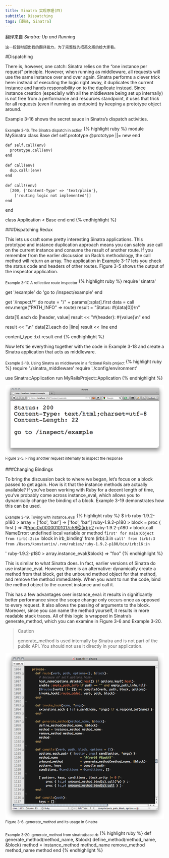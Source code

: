```yaml
---
title: Sinatra 实现原理(四)
subtitle: Dispatching
tags: [翻译, Sinatra]
---
```

翻译来自 *Sinatra: Up and Running*  

`这一段暂时超出我的翻译能力，为了完整性先把英文版的给大家看。`

<!--more-->

#Dispatching

There is, however, one catch: Sinatra relies on the “one instance per request” principle. However, when running as middleware, all requests will use the same instance over and over again. Sinatra performs a clever trick here: instead of executing the logic right away, it duplicates the current instance and hands responsibility on to the duplicate instead. Since instance creation (especially with all the middleware being set up internally) is not free from a performance and resources standpoint, it uses that trick for all requests (even if running as endpoint) by keeping a prototype object around.

Example 3-16 shows the secret sauce in Sinatra’s dispatch activities.

<sub>Example 3-16. The Sinatra dispatch in action</sub>
{% highlight ruby %}
module MySinatra
  class Base
    def self.prototype
      @prototype ||= new
    end

    def self.call(env)
      prototype.call(env)
    end

    def call(env)
      dup.call!(env)
    end

    def call!(env)
      [200, {'Content-Type' => 'text/plain'},
        ['routing logic not implemented']]
    end
  end

  class Application < Base
  end
end
{% endhighlight %}

###Dispatching Redux

This lets us craft some pretty interesting Sinatra applications. This prototype and instance duplication approach means you can safely use call on the current instance and consume the result of another route. If you remember from the earlier discussion on Rack’s methodology, the call method will return an array. The application in Example 3-17 lets you check the status code and headers of other routes. Figure 3-5 shows the output of the inspector application.

<sub>Example 3-17. A reflective route inspector</sub>
{% highlight ruby %}
require 'sinatra'

get '/example' do
  'go to /inspect/example'
end

get '/inspect/*' do
  route  = "/" + params[:splat].first
  data  = call env.merge("PATH_INFO" => route)
  result = "Status: #{data[0]}\n"

  data[1].each do |header, value|
    result << "#{header}: #{value}\n"
  end

  result << "\n"
  data[2].each do |line|
    result << line
  end

  content_type :txt
  result
end
{% endhighlight %}

Now let’s tie everything together with the code in Example 3-18 and create a Sinatra application that acts as middleware.

<sub>Example 3-18. Using Sinatra as middleware in a fictional Rails project</sub>
{% highlight ruby %}
require './sinatra_middleware'
require './config/environment'

use Sinatra::Application
run MyRailsProject::Application
{% endhighlight %}

![img](/img/peek-3-5.png)
<sup>Figure 3-5. Firing another request internally to inspect the response</sup>

###Changing Bindings

To bring the discussion back to where we began, let’s focus on a block passed to get again. How is it that the instance methods are actually available? If you’ve been working with Ruby for a decent length of time, you’ve probably come across instance_eval, which allows you to dynamically change the binding of a block. Example 3-19 demonstrates how this can be used.

<sub>Example 3-19. Toying with instance_eval</sub>
{% highlight ruby %}
$ irb
ruby-1.9.2-p180 > array = ['foo', 'bar']
=> ['foo', 'bar']
ruby-1.9.2-p180 > block = proc { first }
=> #<Proc:0x00000101017c58@(irb):2>
ruby-1.9.2-p180 > block.call
NameError: undefined local variable or method `first' for main:Object
  from (irb):2:in `block in irb_binding'
  from (irb):3:in `call'
  from (irb):3
  from /Users/konstantin/.rvm/rubies/ruby-1.9.2-p180/bin/irb:16:in `<main>'
ruby-1.9.2-p180 > array.instance_eval(&block)
=> "foo"
{% endhighlight %}

This is similar to what Sinatra does. In fact, earlier versions of Sinatra do use instance_eval. However, there is an alternative: dynamically create a method from that block, get the unbound method object for that method, and remove the method immediately. When you want to run the code, bind the method object to the current instance and call it.

This has a few advantages over instance_eval: it results in significantly better performance since the scope change only occurs once as opposed to every request. It also allows the passing of arguments to the block. Moreover, since you can name the method yourself, it results in more readable stack traces. All of this logic is wrapped in Sinatra’s generate_method, which you can examine in Figure 3-6 and Example 3-20.

> Caution
> 
> generate_method is used internally by Sinatra and is not part of the public API. You should not use it directly in your application.

![img](/img/peek-3-6.png)
<sup>Figure 3-6. generate_method and its usage in Sinatra</sup>

<sub>Example 3-20. generate_method from sinatra/base.rb</sub>
{% highlight ruby %}
def generate_method(method_name, &block)
  define_method(method_name, &block)
  method = instance_method method_name
  remove_method method_name
  method
end
{% endhighlight %}
